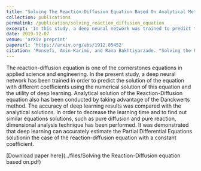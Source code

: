 ```yaml
---
title: "Solving The Reaction-Diffusion Equation Based On Analytical Methods And Deep Learning Algorithm; The Case Study Of Sulfate Attack To Concrete"
collection: publications
permalink: /publication/solving_reaction_diffusion_equation
excerpt: 'In this study, a deep neural network was trained to predict the solution of the reaction-diffusion equation with varying coefficients, utilizing numerical and analytical solutions. Dimensional analysis technique was employed to reduce learning time and identify similar equation solutions. The results show that deep learning successfully estimated the solution of the reaction-diffusion equation with a constant coefficient, highlighting its accuracy in solving partial differential equations.'
date: 2019-12-07
venue: 'arXiv preprint'
paperurl: 'https://arxiv.org/abs/1912.05452'
citation: 'Monsefi, Amin Karimi, and Rana Bakhtiyarzade. "Solving the Reaction-Diffusion equation based on analytical methods and deep learning algorithm; the Case study of sulfate attack to concrete." arXiv preprint arXiv:1912.05452 (2019).'
---
```


The reaction-diffusion equation is one of the cornerstones equations in applied science and engineering. In the present study, a deep neural network has been trained in order to predict the solution of the equation with different coefficients using the numerical solution of this equation and the utility of deep learning. Analytical solution of the Reaction-Diffusion equation also has been conducted by taking advantage of the Danckwerts method. The accuracy of deep learning results was compared with the analytical solutions. In order to decrease the learning time and to find out similar equations solutions, such as pure diffusion and pure reaction, dimensional analysis technique has been performed. It was demonstrated that deep learning can accurately estimate the Partial Differential Equations solutionin the case of the reaction-diffusion equation with a constant coefficient.

[Download paper here](../files/Solving the Reaction-Diffusion equation based on.pdf)